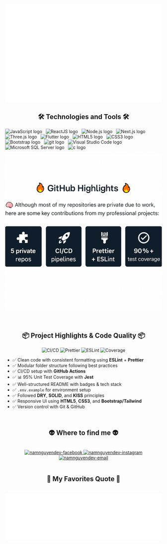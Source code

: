 <a href="#" target="_blank">
  <img src="svg/namnguyendev.svg" width="1200" alt="namnguyendev-official" />
</a>

<h2 align="center">🛠 Technologies and Tools 🛠</h2>
<span><img src="https://img.shields.io/badge/JavaScript-282C34?logo=javascript&logoColor=F7DF1E" alt="JavaScript logo" title="JavaScript" height="25" /></span>
&nbsp;
<span><img src="https://img.shields.io/badge/ReactJS-282C34?logo=react&logoColor=61DAFB" alt="ReactJS logo" title="ReactJS" height="25" /></span>
&nbsp;
<span><img src="https://img.shields.io/badge/Node.js-282C34?logo=node.js&logoColor=00F200" alt="Node.js logo" title="Node.js" height="25" /></span>
&nbsp;
<span><img src="https://img.shields.io/badge/-Next.js-000000?logo=Next.js&logoColor=white" alt="Next.js logo" title="Next.js" height="25" /></span>
&nbsp;
<span><img src="https://img.shields.io/badge/Three.js-282C34?logo=three.js&logoColor=FFFFFF" alt="Three.js logo" title="Three.js" height="25" /></span>
&nbsp;
<span><img src="https://img.shields.io/badge/-Flutter-02569B?logo=Flutter&logoColor=white" alt="Flutter logo" title="Flutter" height="25" /></span>
&nbsp;
<span><img src="https://img.shields.io/badge/HTML5-282C34?logo=html5&logoColor=E34F26" alt="HTML5 logo" title="HTML5" height="25" /></span>
&nbsp;
<span><img src="https://img.shields.io/badge/CSS3-282C34?logo=css3&logoColor=1572B6" alt="CSS3 logo" title="CSS3" height="25" /></span>
&nbsp;
<span><img src="https://img.shields.io/badge/Bootstrap-282C34?logo=bootstrap&logoColor=7952B3" alt="Bootstrap logo" title="Bootstrap" height="25" /></span>
&nbsp;
<span><img src="https://img.shields.io/badge/git-282C34?logo=git&logoColor=F05032" alt="git logo" title="git" height="25" /></span>
&nbsp;
<span><img src="https://img.shields.io/badge/VS%20Code-282C34?logo=visual-studio-code&logoColor=007ACC" alt="Visual Studio Code logo" title="Visual Studio Code" height="25" /></span>
&nbsp;
<span><img src="https://img.shields.io/badge/Microsoft SQL Server-282C34?logo=MicrosoftSQLServer&logoColor=CC2927" alt="Microsoft SQL Server logo" title="Microsoft SQL Server" height="25" /></span>
&nbsp;
<span><img src="https://img.shields.io/badge/-282C34?logo=C&logoColor=A8B9CC" alt="c logo" title="C" height="25" /></span>
&nbsp;

<br>



<p align="center">
  <img src="svg/github-stats.png" alt="namnguyendev-stats" width="800" />
</p>


<br>
<h2 align="center">📦 Project Highlights & Code Quality 📦</h2>

<p align="center">
  <img alt="CI/CD" src="https://img.shields.io/github/actions/workflow/status/namnguyendev/my-project/ci.yml?label=CI/CD" />
  <img alt="Prettier" src="https://img.shields.io/badge/style-prettier-ff69b4.svg?logo=Prettier" />
  <img alt="ESLint" src="https://img.shields.io/badge/lint-eslint-4B32C3.svg?logo=eslint" />
  <img alt="Coverage" src="https://img.shields.io/badge/coverage-95%25-brightgreen" />
</p>

- ✅ Clean code with consistent formatting using **ESLint** + **Prettier**
- ✅ Modular folder structure following best practices
- ✅ CI/CD setup with **GitHub Actions**
- ✅ 📊 95% Unit Test Coverage with **Jest**
- ✅ Well-structured README with badges & tech stack
- ✅ `.env.example` for environment setup
- ✅ Followed **DRY**, **SOLID**, and **KISS** principles
- ✅ Responsive UI using **HTML5**, **CSS3**, and **Bootstrap/Tailwind**
- ✅ Version control with Git & GitHub
<br>
<h2 align="center">👽 Where to find me 👽</h2>
<br>
<!-- https://icons8.com -->
<div align="center">
  
  <a href="https://www.facebook.com/namnguyen0904/" target="blank">
    <img src="https://img.icons8.com/bubbles/100/000000/facebook-new.png" alt="namnguyendev-facebook" />
  </a>
  
  
  <a href="https://www.instagram.com/ndhn0904_/" target="blank">
    <img src="https://img.icons8.com/bubbles/100/000000/instagram.png" alt="namnguyendev-instagram" />
  </a>
  <a href="mailto:trungquandev.official@gmail.com" target="top">
    <img src="https://img.icons8.com/bubbles/100/000000/apple-mail.png" alt="namnguyendev-email" />
  </a>
</div>

<br>

<h2 align="center">📑 My Favorites Quote 📑</h2>
<br>
<a href="#" target="_blank">
  <img src="svg/namnguyendev-quotes.svg" width="846" height="150" alt="namnguyendev-official" />
</a>
